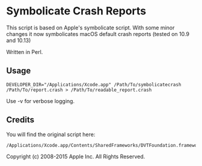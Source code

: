 # Symbolicate Crash Reports
This script is based on Apple's symbolicate script. With some minor changes it now symbolicates macOS default crash reports (tested on 10.9 and 10.13)

Written in Perl.

## Usage

```
DEVELOPER_DIR="/Applications/Xcode.app" /Path/To/symbolicatecrash /Path/To/report.crash > /Path/To/readable_report.crash
```

Use -v for verbose logging.

## Credits

You will find the original script here: 
```
/Applications/Xcode.app/Contents/SharedFrameworks/DVTFoundation.framework/Versions/A/Resources/symbolicatecrash
```

Copyright (c) 2008-2015 Apple Inc. All Rights Reserved.
